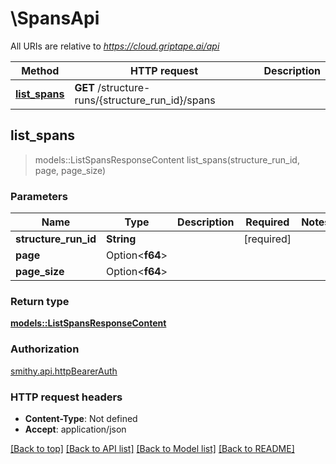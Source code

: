 # \SpansApi

All URIs are relative to *https://cloud.griptape.ai/api*

Method | HTTP request | Description
------------- | ------------- | -------------
[**list_spans**](SpansApi.md#list_spans) | **GET** /structure-runs/{structure_run_id}/spans | 



## list_spans

> models::ListSpansResponseContent list_spans(structure_run_id, page, page_size)


### Parameters


Name | Type | Description  | Required | Notes
------------- | ------------- | ------------- | ------------- | -------------
**structure_run_id** | **String** |  | [required] |
**page** | Option<**f64**> |  |  |
**page_size** | Option<**f64**> |  |  |

### Return type

[**models::ListSpansResponseContent**](ListSpansResponseContent.md)

### Authorization

[smithy.api.httpBearerAuth](../README.md#smithy.api.httpBearerAuth)

### HTTP request headers

- **Content-Type**: Not defined
- **Accept**: application/json

[[Back to top]](#) [[Back to API list]](../README.md#documentation-for-api-endpoints) [[Back to Model list]](../README.md#documentation-for-models) [[Back to README]](../README.md)

